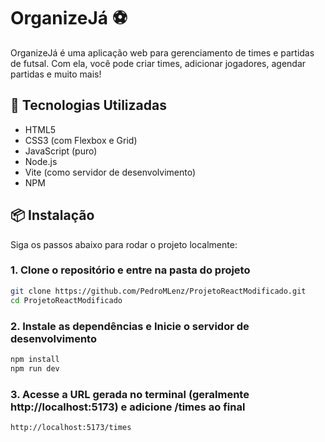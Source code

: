# OrganizeJá ⚽

OrganizeJá é uma aplicação web para gerenciamento de times e partidas de futsal. Com ela, você pode criar times, adicionar jogadores, agendar partidas e muito mais!

## 🚀 Tecnologias Utilizadas

- HTML5
- CSS3 (com Flexbox e Grid)
- JavaScript (puro)
- Node.js
- Vite (como servidor de desenvolvimento)
- NPM

## 📦 Instalação

Siga os passos abaixo para rodar o projeto localmente:

### 1. Clone o repositório e entre na pasta do projeto

```bash
git clone https://github.com/PedroMLenz/ProjetoReactModificado.git
cd ProjetoReactModificado
```
### 2. Instale as dependências e Inicie o servidor de desenvolvimento
```bash
npm install
npm run dev
```
### 3. Acesse a URL gerada no terminal (geralmente http://localhost:5173) e adicione /times ao final
```bash
http://localhost:5173/times
```
